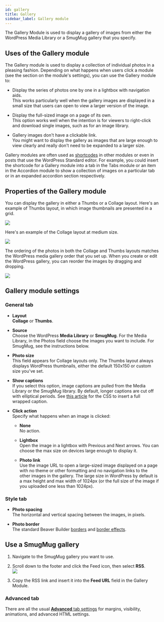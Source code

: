 ```yaml
---
id: gallery
title: Gallery
sidebar_label: Gallery module
---
```


The Gallery Module is used to display a gallery of images from either the
WordPress Media Library or a SmugMug gallery that you specify.

## Uses of the Gallery module

The Gallery module is used to display a collection of individual photos in a
pleasing fashion. Depending on what happens when users click a module (see the
section on the module's settings), you can use the Gallery module to:

  * Display the series of photos one by one in a lightbox with navigation aids.  
This works particularly well when the gallery images are displayed in a small
size that users can open to view a larger version of the image.

  * Display the full-sized image on a page of its own.  
This option works well when the intention is for viewers to right-click and
download single images, such as for an image library.

  * Gallery images don't have a clickable link.  
You might want to display the gallery as images that are large enough to view
clearly and really don't need to be expanded to a larger size.  

Gallery modules are often used as [shortcodes](/beaver-builder/advanced-builder-techniques/shortcodes/use-shortcodes-in-your-layouts.md) in other modules or even in posts that use the
WordPress Standard editor. For example, you could insert the shortcode for a
Gallery module into a tab in the Tabs module or an item in the Accordion
module to show a collection of images on a particular tab or in an expanded
accordion section respectively.

## Properties of the Gallery module

You can display the gallery in either a Thumbs or a Collage layout. Here's an
example of Thumbs layout, in which image thumbnails are presented in a grid.

![](/img/gallery-1.jpg)

Here's an example of the Collage layout at medium size.

![](/img/gallery-2.jpg)

The ordering of the photos in both the Collage and Thumbs layouts matches the
WordPress media gallery order that you set up. When you create or edit the
WordPress gallery, you can reorder the images by dragging and dropping.

![](/img/gallery-3.jpg)

## Gallery module settings

### General tab

* **Layout**  
**Collage** or **Thumbs**.

* **Source**  
Choose the WordPress **Media Library** or **SmugMug**. For the Media Library,
in the Photos field choose the images you want to include. For SmugMug, see
the instructions below.

* **Photo size**  
This field appears for Collage layouts only. The Thumbs layout always displays
WordPress thumbnails, either the default 150x150 or custom size you've set.

* **Show captions**  
If you select this option, image captions are pulled from the Media Library or
the SmugMug library. By default, longer captions are cut off with elliptical
periods. See [this article](/beaver-builder/layouts/modules/photo/display-full-captions-under-photos.md) for the CSS to insert a full wrapped caption.

* **Click action**  
Specify what happens when an image is clicked:

  * **None**  
No action.

  * **Lightbox**  
Open the image in a lightbox with Previous and Next arrows. You can choose the
max size on devices large enough to display it.

  * **Photo link**  
Use the image URL to open a large-sized image displayed on a page with no
theme or other formatting and no navigation links to the other images in the
gallery. The large size in WordPress by default is a max height and max width
of 1024px (or the full size of the image if you uploaded one less than
1024px).

### Style tab

* **Photo spacing**  
The horizontal and vertical spacing between the images, in pixels.  

* **Photo border**  
The standard Beaver Builder [borders](/beaver-builder/styles/effects/borders.md) and [border effects](/beaver-builder/styles/effects/radius-shadow.md).

## Use a SmugMug gallery

  1. Navigate to the SmugMug gallery you want to use.
  2. Scroll down to the footer and click the Feed icon, then select **RSS**.  
![](/img/gallery-4.png)

  3. Copy the RSS link and insert it into the **Feed URL** field in the Gallery Module.

### Advanced tab

  There are all the usual [**Advanced** tab settings](/beaver-builder/layouts/advanced-tab-rows-columns-modules.md) for margins, visibility, animations, and advanced HTML settings.

